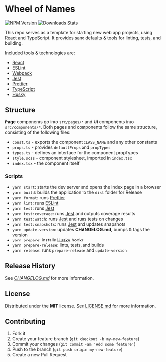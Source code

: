 # Wheel of Names

[![NPM Version][npm-image]][npm-url]
[![Downloads Stats][npm-downloads]][npm-url]

This repo serves as a template for starting new web app projects, using React and
TypeScript. It provides sane defaults & tools for linting, tests, and building.

Included tools & technologies are:

- [React](https://react.dev/)
- [ESLint](https://eslint.org/)
- [Webpack](https://webpack.js.org/)
- [Jest](https://jestjs.io/)
- [Prettier](https://prettier.io/)
- [TypeScript](https://www.typescriptlang.org/)
- [Husky](https://typicode.github.io/husky/)

## Structure

**Page** components go into `src/pages/*` and **UI** components into
`src/components/*`. Both pages and components follow the same structure,
consisting of the following files:

- `const.ts` - exports the component `CLASS_NAME` and any other constants
- `props.ts` - provides `defaultProps` and `propTypes`
- `types.ts` - defines an interface for the component propTypes
- `style.scss` - component stylesheet, imported in `index.tsx`
- `index.tsx` - the component itself

### Scripts

- `yarn start`: starts the dev server and opens the index page in a browser
- `yarn build`: builds the application to the `dist` folder for Release
- `yarn format`: runs [Prettier](https://prettier.io/)
- `yarn lint`: runs [ESLint](https://eslint.org/)
- `yarn test`: runs [Jest](https://jestjs.io/)
- `yarn test:coverage`: runs [Jest](https://jestjs.io/) and outputs coverage results
- `yarn test:watch`: runs [Jest](https://jestjs.io/) and runs tests on changes
- `yarn test:snapshots`: runs [Jest](https://jestjs.io/) and updates snapshots
- `yarn update-version`: updates **CHANGELOG.md**, bumps & tags the version
- `yarn prepare`: installs [Husky](https://typicode.github.io/husky/) hooks
- `yarn prepare-release`: lints, tests, and builds
- `yarn release`: runs `prepare-release` and `update-version`

## Release History

See _[CHANGELOG.md](./CHANGELOG.md)_ for more information.

## License

Distributed under the **MIT** license. See [LICENSE.md](./LICENSE.md) for more
information.

## Contributing

1. Fork it
2. Create your feature branch (`git checkout -b my-new-feature`)
3. Commit your changes (`git commit -am 'Add some feature'`)
4. Push to the branch (`git push origin my-new-feature`)
5. Create a new Pull Request

[npm-image]: https://img.shields.io/npm/v/@f3rno64/react-ts-template.svg?style=flat-square
[npm-url]: https://npmjs.org/package/@f3rno64/react-ts-template
[npm-downloads]: https://img.shields.io/npm/dm/@f3rno64/react-ts-template.svg?style=flat-square
